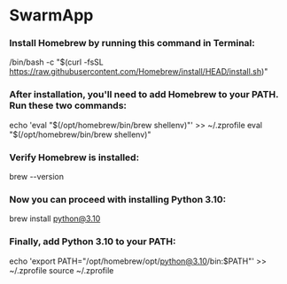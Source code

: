 # SwarmApp

### Install Homebrew by running this command in Terminal:
/bin/bash -c "$(curl -fsSL https://raw.githubusercontent.com/Homebrew/install/HEAD/install.sh)"

### After installation, you'll need to add Homebrew to your PATH. Run these two commands:
echo 'eval "$(/opt/homebrew/bin/brew shellenv)"' >> ~/.zprofile
eval "$(/opt/homebrew/bin/brew shellenv)"

### Verify Homebrew is installed:
brew --version

### Now you can proceed with installing Python 3.10:
brew install python@3.10

### Finally, add Python 3.10 to your PATH:
echo 'export PATH="/opt/homebrew/opt/python@3.10/bin:$PATH"' >> ~/.zprofile
source ~/.zprofile
